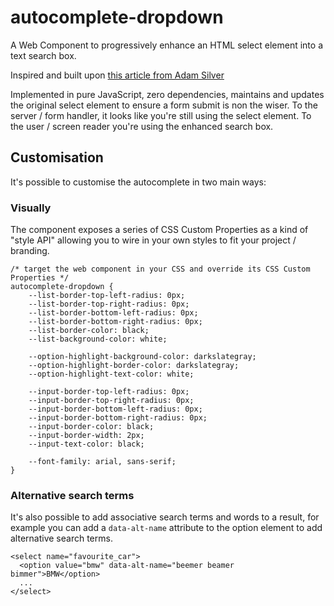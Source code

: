 # autocomplete-dropdown

A Web Component to progressively enhance an HTML select element into a text search box.

Inspired and built upon [this article from Adam Silver](https://adamsilver.io/blog/building-an-accessible-autocomplete-control/)

Implemented in pure JavaScript, zero dependencies, maintains and updates the original select element to ensure a form submit is non the wiser. To the server / form handler, it looks like you're still using the select element. To the user / screen reader you're using the enhanced search box.

## Customisation

It's possible to customise the autocomplete in two main ways:

### Visually

The component exposes a series of CSS Custom Properties as a kind of "style API" allowing you to wire in your own styles to fit your project / branding.

```
/* target the web component in your CSS and override its CSS Custom Properties */
autocomplete-dropdown {
	--list-border-top-left-radius: 0px;
    --list-border-top-right-radius: 0px;
    --list-border-bottom-left-radius: 0px;
    --list-border-bottom-right-radius: 0px;
    --list-border-color: black;
    --list-background-color: white;

	--option-highlight-background-color: darkslategray;
    --option-highlight-border-color: darkslategray;
    --option-highlight-text-color: white;

	--input-border-top-left-radius: 0px;
    --input-border-top-right-radius: 0px;
    --input-border-bottom-left-radius: 0px;
    --input-border-bottom-right-radius: 0px;
    --input-border-color: black;
    --input-border-width: 2px;
	--input-text-color: black;

    --font-family: arial, sans-serif;
}
```

### Alternative search terms

It's also possible to add associative search terms and words to a result, for example you can add a `data-alt-name` attribute to the option element to add alternative search terms.

```
<select name="favourite_car">
  <option value="bmw" data-alt-name="beemer beamer bimmer">BMW</option>
  ...
</select>
```


